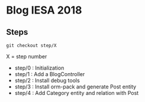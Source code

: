 # Blog IESA 2018

## Steps

`git checkout step/X`

X = step number


- step/0 : Initialization
- step/1 : Add a BlogController
- step/2 : Install debug tools
- step/3 : Install orm-pack and generate Post entity
- step/4 : Add Category entity and relation with Post
